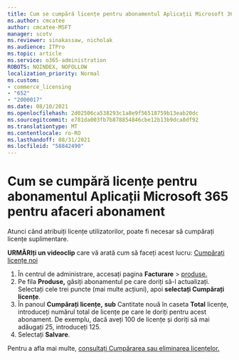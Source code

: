 ```yaml
---
title: Cum se cumpără licențe pentru abonamentul Aplicații Microsoft 365 pentru afaceri abonament
ms.author: cmcatee
author: cmcatee-MSFT
manager: scotv
ms.reviewer: sinakassaw, nicholak
ms.audience: ITPro
ms.topic: article
ms.service: o365-administration
ROBOTS: NOINDEX, NOFOLLOW
localization_priority: Normal
ms.custom:
- commerce_licensing
- "652"
- "2000017"
ms.date: 08/10/2021
ms.openlocfilehash: 2d02506ca538293c1a8e9f56518759b13eab20dc
ms.sourcegitcommit: e781da003fb7b878854846cbe12b13b9dca8df92
ms.translationtype: MT
ms.contentlocale: ro-RO
ms.lasthandoff: 08/31/2021
ms.locfileid: "58842490"
---
```

# <a name="how-to-buy-licenses-for-your-microsoft-365-apps-for-business-subscription"></a>Cum se cumpără licențe pentru abonamentul Aplicații Microsoft 365 pentru afaceri abonament

Atunci când atribuiți licențe utilizatorilor, poate fi necesar să cumpărați licențe suplimentare.

**URMĂRIți un videoclip** care vă arată cum să faceți acest lucru: [Cumpărați licențe noi](https://go.microsoft.com/fwlink/p/?linkid=2154857)
  
1. În centrul de administrare, accesați pagina **Facturare**  >  [produse.](https://go.microsoft.com/fwlink/p/?linkid=842054)
2. Pe fila **Produse,** găsiți abonamentul pe care doriți să-l actualizați. Selectați cele trei puncte (mai multe acțiuni), apoi **selectați Cumpărați licențe**.
3. În panoul **Cumpărați licențe,** **sub** Cantitate nouă în caseta **Total** licențe, introduceți numărul total de licențe pe care le doriți pentru acest abonament. De exemplu, dacă aveți 100 de licențe și doriți să mai adăugați 25, introduceți 125.
4. Selectați **Salvare**.

Pentru a afla mai multe, [consultați Cumpărarea sau eliminarea licențelor.](https://docs.microsoft.com/microsoft-365/commerce/licenses/buy-licenses)